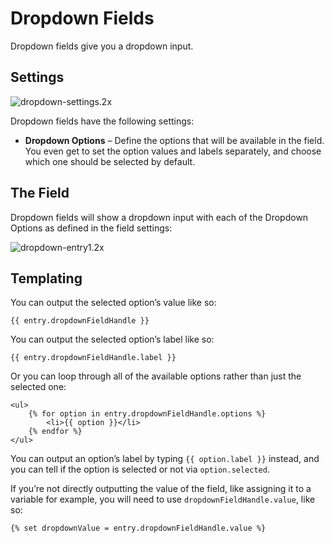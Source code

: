 # Dropdown Fields

Dropdown fields give you a dropdown input.

## Settings

![dropdown-settings.2x](https://craftcmsassets.craftcdn.com/images/docs/field-types/dropdown/dropdown-settings.2x.png)

Dropdown fields have the following settings:

- **Dropdown Options** – Define the options that will be available in the field. You even get to set the option values and labels separately, and choose which one should be selected by default.

## The Field

Dropdown fields will show a dropdown input with each of the Dropdown Options as defined in the field settings:

![dropdown-entry1.2x](https://craftcmsassets.craftcdn.com/images/docs/field-types/dropdown/dropdown-entry1.2x.png)

## Templating

You can output the selected option’s value like so:

```twig
{{ entry.dropdownFieldHandle }}
```

You can output the selected option’s label like so:

```twig
{{ entry.dropdownFieldHandle.label }}
```

Or you can loop through all of the available options rather than just the selected one:

```twig
<ul>
    {% for option in entry.dropdownFieldHandle.options %}
        <li>{{ option }}</li>
    {% endfor %}
</ul>
```

You can output an option’s label by typing `{{ option.label }}` instead, and you can tell if the option is selected or not via `option.selected`.

If you’re not directly outputting the value of the field, like assigning it to a variable for example, you will need to use `dropdownFieldHandle.value`, like so:

```twig
{% set dropdownValue = entry.dropdownFieldHandle.value %}
```
